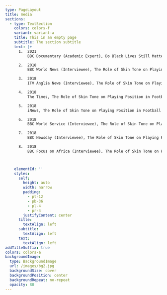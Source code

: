 ```yaml
---
type: PageLayout
title: media
sections:
  - type: TextSection
    colors: colors-f
    variant: variant-a
    title: This in an empty page
    subtitle: The section subtitle
    text: |+
      1.  2021
          BBC Documentary (Academic Expert), Do Black Lives Still Matter?

      2.  2018
          BBC World News (Interviewee), The Role of Skin Tone on Playing Position in Football (<https://youtu.be/jMKn2mT23wM>)

      3.  2018
          ITV Anglia News (Interviewee), The Role of Skin Tone on Playing Position in Football (<http://www.itv.com/news/anglia/update/2018-01-16/skin-colour-impacts-football-position-essex-study-finds/>)

      4.  2018
          The Times, The Role of Skin Tone on Playing Position in Football

      5.  2018
          iNews, The Role of Skin Tone on Playing Position in Football

      6.  2018
          BBC World Service (Interviewee), The Role of Skin Tone on Playing Position in Football

      7.  2018
          BBC Newsday (Interviewee), The Role of Skin Tone on Playing Position in Football

      8.  2018
          BBC Focus on Africa (Interviewee), The Role of Skin Tone on Playing Position in Football



    elementId: ''
    styles:
      self:
        height: auto
        width: narrow
        padding:
          - pt-12
          - pb-36
          - pl-4
          - pr-4
        justifyContent: center
      title:
        textAlign: left
      subtitle:
        textAlign: left
      text:
        textAlign: left
addTitleSuffix: true
colors: colors-a
backgroundImage:
  type: BackgroundImage
  url: /images/bg2.jpg
  backgroundSize: cover
  backgroundPosition: center
  backgroundRepeat: no-repeat
  opacity: 80
---
```

